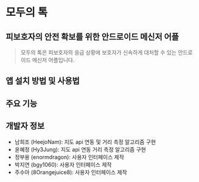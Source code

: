 # 모두의 톡 
## 피보호자의 안전 확보를 위한 안드로이드 메신저 어플
> 모두의 톡은 피보호자의 응급 상황에 보호자가 신속하게 대처할 수 있는 안드로이드 메신저 어플입니다.
## 앱 설치 방법 및 사용법

## 주요 기능

## 개발자 정보
- 남희조 (HeejoNam): 지도 api 연동 및 거리 측정 알고리즘 구현 
- 윤혜정 (Hy3Jung): 지도 api 연동 거리 측정 알고리즘 구현
- 정부용 (enormdragon): 사용자 인터페이스 제작
- 박지연 (bgy1060): 사용자 인터페이스 제작
- 주수아 (8Orangejuice8): 사용자 인터페이스 제작

